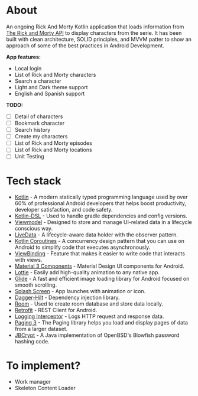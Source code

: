 # About

An ongoing Rick And Morty Kotlin application that loads information from [The Rick and Morty API](https://rickandmortyapi.com/) to display characters from the serie. It has been built with clean architecture, SOLID principles, and MVVM patter to show an approach of some of the best practices in Android Development.

**App features:**
- Local login
- List of Rick and Morty characters
- Search a character
- Light and Dark theme support
- English and Spanish support

**TODO:**
- [ ] Detail of characters
- [ ] Bookmark character
- [ ] Search history
- [ ] Create my characters
- [ ] List of Rick and Morty episodes
- [ ] List of Rick and Morty locations
- [ ] Unit Testing

# Tech stack

- [Kotlin](https://developer.android.com/kotlin) - A modern statically typed programming language used by over 60% of professional Android developers that helps boost productivity, developer satisfaction, and code safety.
- [Kotlin-DSL](https://docs.gradle.org/current/userguide/kotlin_dsl.html) - Used to handle gradle dependencies and config versions.
- [Viewmodel](https://developer.android.com/topic/libraries/architecture/viewmodel) - Designed to store and manage UI-related data in a lifecycle conscious way.
- [LiveData](https://developer.android.com/topic/libraries/architecture/livedata) - A lifecycle-aware data holder with the observer pattern.
- [Kotlin Coroutines](https://developer.android.com/kotlin/coroutines) - A concurrency design pattern that you can use on Android to simplify code that executes asynchronously.
- [ViewBinding](https://developer.android.com/topic/libraries/view-binding) - Feature that makes it easier to write code that interacts with views.
- [Material 3 Components](https://m3.material.io/components) - Material Design UI components for Android.
- [Lottie](https://airbnb.design/lottie/) - Easily add high-quality animation to any native app.
- [Glide](https://bumptech.github.io/glide/) - A fast and efficient image loading library for Android focused on smooth scrolling.
- [Splash Screen](https://developer.android.com/develop/ui/views/launch/splash-screen) - App launches with animation or icon.
- [Dagger-Hilt](https://developer.android.com/training/dependency-injection/hilt-android) - Dependency injection library.
- [Room](https://developer.android.com/topic/libraries/architecture/room) - Used to create room database and store data locally.
- [Retrofit](https://github.com/square/retrofit) - REST Client for Android.
- [Logging Interceptor](https://github.com/square/okhttp/tree/master/okhttp-logging-interceptor) - Logs HTTP request and response data.
- [Paging 3](https://developer.android.com/topic/libraries/architecture/paging/v3-overview) - The Paging library helps you load and display pages of data from a larger dataset.
- [JBCrypt](https://github.com/jeremyh/jBCrypt) - A Java implementation of OpenBSD's Blowfish password hashing code.

# To implement?

- Work manager
- Skeleton Content Loader
